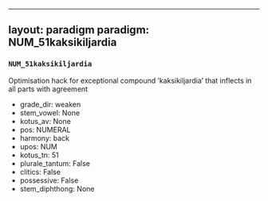 
---
layout: paradigm
paradigm: NUM_51kaksikiljardia
---
### ` NUM_51kaksikiljardia `

Optimisation hack for exceptional compound ’kaksikiljardia’ that inflects in all parts with agreement
* grade_dir: weaken
* stem_vowel: None
* kotus_av: None
* pos: NUMERAL
* harmony: back
* upos: NUM
* kotus_tn: 51
* plurale_tantum: False
* clitics: False
* possessive: False
* stem_diphthong: None
